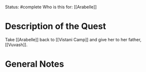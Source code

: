 Status: #complete 
Who is this for: [[Arabelle]]

# Description of the Quest
Take [[Arabelle]] back to [[Vistani Camp]] and give her to her father, [[Vuvash]].
# General Notes
